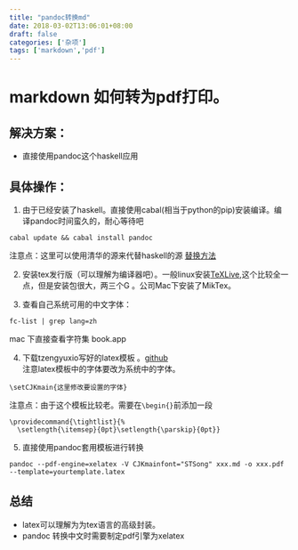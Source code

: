 ```yaml
---
title: "pandoc转换md"
date: 2018-03-02T13:06:01+08:00
draft: false
categories: ['杂项']
tags: ['markdown','pdf']
---
```


# markdown 如何转为pdf打印。  
## 解决方案：  
- 直接使用pandoc这个haskell应用

## 具体操作：  
1. 由于已经安装了haskell。直接使用cabal(相当于python的pip)安装编译。编译pandoc时间蛮久的，耐心等待吧 
  ```
  cabal update && cabal install pandoc
  ```
  注意点：这里可以使用清华的源来代替haskell的源 [替换方法](https://mirror.tuna.tsinghua.edu.cn/help/hackage/)

2. 安装tex发行版（可以理解为编译器吧）。一般linux安装[TeXLive](https://www.tug.org/texlive/),这个比较全一点，但是安装包很大，两三个G 。公司Mac下安装了MikTex。

3. 查看自己系统可用的中文字体：  
```
fc-list | grep lang=zh
```   
mac 下直接查看字符集 book.app

4. 下载tzengyuxio写好的latex模板 。[github](https://github.com/tzengyuxio/pages/tree/gh-pages/pandoc)  
注意latex模板中的字体要改为系统中的字体。
```
\setCJKmain{这里修改要设置的字体}
```   
注意点：由于这个模板比较老。需要在`\begin{}`前添加一段   
```
\providecommand{\tightlist}{%
  \setlength{\itemsep}{0pt}\setlength{\parskip}{0pt}}
```

5. 直接使用pandoc套用模板进行转换   
```
pandoc --pdf-engine=xelatex -V CJKmainfont="STSong" xxx.md -o xxx.pdf --template=yourtemplate.latex
```

## 总结

- latex可以理解为为tex语言的高级封装。
- pandoc 转换中文时需要制定pdf引擎为xelatex


  
  
